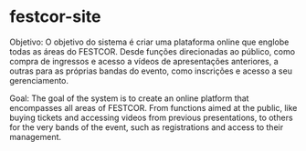# festcor-site
Objetivo:  O objetivo do sistema é criar uma plataforma online que englobe todas as áreas do FESTCOR. Desde funções direcionadas ao público, como compra de ingressos e acesso a vídeos de apresentações anteriores, a outras para as próprias bandas do evento, como inscrições e acesso a seu gerenciamento.

Goal:
The goal of the system is to create an online platform that encompasses all areas of FESTCOR. From functions aimed at the public, like buying tickets and accessing videos from previous presentations, to others for the very bands of the event, such as registrations and access to their management.
